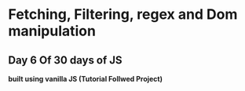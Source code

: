 # Fetching, Filtering, regex and Dom manipulation
## Day 6 Of 30 days of JS

**built using vanilla JS
(Tutorial Follwed Project)**